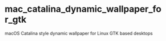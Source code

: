 # mac_catalina_dynamic_wallpaper_for_gtk
macOS Catalina style dynamic wallpaper for Linux GTK based desktops
